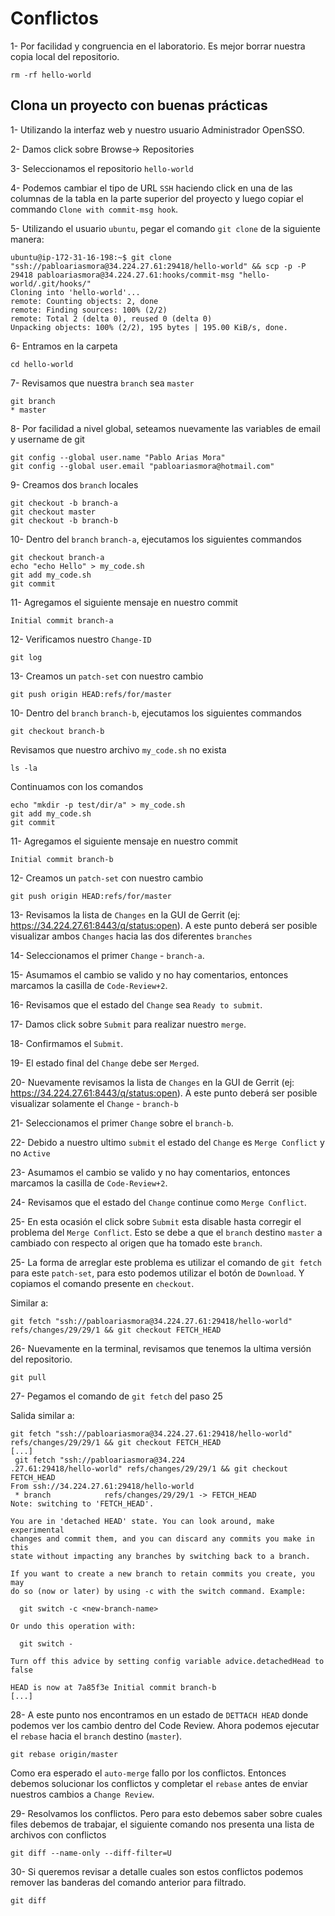 # Conflictos

1- Por facilidad y congruencia en el laboratorio. Es mejor borrar nuestra copia local del repositorio.

```
rm -rf hello-world
```


## Clona un proyecto con buenas prácticas

1- Utilizando la interfaz web y nuestro usuario Administrador OpenSSO.

2- Damos click sobre Browse-> Repositories

3- Seleccionamos el repositorio `hello-world`

4- Podemos cambiar el tipo de URL `SSH` haciendo click en una de las columnas de la tabla en la parte superior del proyecto y luego copiar el commando `Clone with commit-msg hook`.

5- Utilizando el usuario `ubuntu`, pegar el comando `git clone` de la siguiente manera:

```
ubuntu@ip-172-31-16-198:~$ git clone "ssh://pabloariasmora@34.224.27.61:29418/hello-world" && scp -p -P 29418 pabloariasmora@34.224.27.61:hooks/commit-msg "hello-world/.git/hooks/"
Cloning into 'hello-world'...
remote: Counting objects: 2, done
remote: Finding sources: 100% (2/2)
remote: Total 2 (delta 0), reused 0 (delta 0)
Unpacking objects: 100% (2/2), 195 bytes | 195.00 KiB/s, done.
```

6- Entramos en la carpeta 

```
cd hello-world
```

7- Revisamos que nuestra `branch` sea `master`

```
git branch
* master
```
8- Por facilidad a nivel global, seteamos nuevamente las variables de email y username de git

```
git config --global user.name "Pablo Arias Mora"
git config --global user.email "pabloariasmora@hotmail.com"
```

9- Creamos dos `branch` locales

```
git checkout -b branch-a
git checkout master
git checkout -b branch-b
```

10- Dentro del `branch` `branch-a`, ejecutamos los siguientes commandos

```
git checkout branch-a
echo "echo Hello" > my_code.sh
git add my_code.sh
git commit 
```

11- Agregamos el siguiente mensaje en nuestro commit

```
Initial commit branch-a
```

12- Verificamos nuestro `Change-ID`

```
git log
```

13- Creamos un `patch-set` con nuestro cambio

```
git push origin HEAD:refs/for/master
```

10- Dentro del `branch` `branch-b`, ejecutamos los siguientes commandos

```
git checkout branch-b
```
Revisamos que nuestro archivo `my_code.sh` no exista

```
ls -la
```

Continuamos con los comandos

```
echo "mkdir -p test/dir/a" > my_code.sh
git add my_code.sh
git commit 
```

11- Agregamos el siguiente mensaje en nuestro commit

```
Initial commit branch-b
```

12- Creamos un `patch-set` con nuestro cambio

```
git push origin HEAD:refs/for/master
```

13- Revisamos la lista de `Changes` en la GUI de Gerrit
(ej: https://34.224.27.61:8443/q/status:open). A este punto deberá ser posible visualizar ambos `Changes` hacia las dos diferentes `branches`

14- Seleccionamos el primer `Change` - `branch-a`.

15- Asumamos el cambio se valido y no hay comentarios, entonces marcamos la casilla de `Code-Review+2`.

16- Revisamos que el estado del `Change` sea `Ready to submit`.

17- Damos click sobre `Submit` para realizar nuestro `merge`.

18- Confirmamos el `Submit`.

19- El estado final del `Change` debe ser `Merged`.

20- Nuevamente revisamos la lista de `Changes` en la GUI de Gerrit
(ej: https://34.224.27.61:8443/q/status:open). A este punto deberá ser posible visualizar solamente el `Change` - `branch-b`

21- Seleccionamos el primer `Change` sobre el `branch-b`.

22- Debido a nuestro ultimo `submit` el estado del `Change` es `Merge Conflict` y no `Active`

23- Asumamos el cambio se valido y no hay comentarios, entonces marcamos la casilla de `Code-Review+2`.

24- Revisamos que el estado del `Change` continue como `Merge Conflict`.

25- En esta ocasión el click sobre `Submit` esta disable hasta corregir el problema del `Merge Conflict`. Esto se debe a que el `branch` destino `master` a cambiado con respecto al origen que ha tomado este `branch`.

25- La forma de arreglar este problema es utilizar el comando de `git fetch` para este `patch-set`, para esto podemos utilizar el botón de `Download`. Y copiamos el comando presente en `checkout`.

Similar a:
```
git fetch "ssh://pabloariasmora@34.224.27.61:29418/hello-world" refs/changes/29/29/1 && git checkout FETCH_HEAD
```

26- Nuevamente en la terminal, revisamos que tenemos la ultima versión del repositorio.

```
git pull
```

27- Pegamos el comando de `git fetch` del paso 25

Salida similar a:

```
git fetch "ssh://pabloariasmora@34.224.27.61:29418/hello-world" refs/changes/29/29/1 && git checkout FETCH_HEAD
[...]
 git fetch "ssh://pabloariasmora@34.224
.27.61:29418/hello-world" refs/changes/29/29/1 && git checkout FETCH_HEAD
From ssh://34.224.27.61:29418/hello-world
 * branch            refs/changes/29/29/1 -> FETCH_HEAD
Note: switching to 'FETCH_HEAD'.

You are in 'detached HEAD' state. You can look around, make experimental
changes and commit them, and you can discard any commits you make in this
state without impacting any branches by switching back to a branch.

If you want to create a new branch to retain commits you create, you may
do so (now or later) by using -c with the switch command. Example:

  git switch -c <new-branch-name>

Or undo this operation with:

  git switch -

Turn off this advice by setting config variable advice.detachedHead to false

HEAD is now at 7a85f3e Initial commit branch-b
[...]
```

28- A este punto nos encontramos en un estado de `DETTACH HEAD` donde podemos ver los cambio dentro del Code Review. Ahora podemos ejecutar el `rebase` hacia el `branch` destino (`master`).

```
git rebase origin/master
```

Como era esperado el `auto-merge` fallo por los conflictos. Entonces debemos solucionar los conflictos y completar el `rebase` antes de enviar nuestros cambios a `Change Review`.

29- Resolvamos los conflictos. Pero para esto debemos saber sobre cuales files debemos de trabajar, el siguiente comando nos presenta una lista de archivos con conflictos

```
git diff --name-only --diff-filter=U
```

30- Si queremos revisar a detalle cuales son estos conflictos podemos remover las banderas del comando anterior para filtrado.

```
git diff
```


